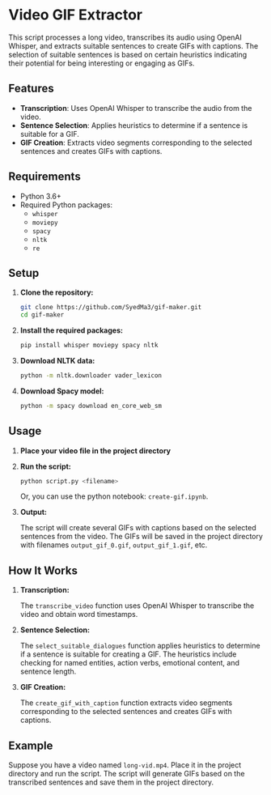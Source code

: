 # Video GIF Extractor

This script processes a long video, transcribes its audio using OpenAI Whisper, and extracts suitable sentences to create GIFs with captions. The selection of suitable sentences is based on certain heuristics indicating their potential for being interesting or engaging as GIFs.

## Features

- **Transcription**: Uses OpenAI Whisper to transcribe the audio from the video.
- **Sentence Selection**: Applies heuristics to determine if a sentence is suitable for a GIF.
- **GIF Creation**: Extracts video segments corresponding to the selected sentences and creates GIFs with captions.

## Requirements

- Python 3.6+
- Required Python packages:
  - `whisper`
  - `moviepy`
  - `spacy`
  - `nltk`
  - `re`

## Setup

1. **Clone the repository:**

    ```sh
    git clone https://github.com/SyedMa3/gif-maker.git
    cd gif-maker
    ```

2. **Install the required packages:**

    ```sh
    pip install whisper moviepy spacy nltk
    ```

3. **Download NLTK data:**

    ```sh
    python -m nltk.downloader vader_lexicon
    ```

4. **Download Spacy model:**

    ```sh
    python -m spacy download en_core_web_sm
    ```

## Usage

1. **Place your video file in the project directory**

2. **Run the script:**

    ```sh
    python script.py <filename>
    ```

    Or, you can use the python notebook: `create-gif.ipynb`.

3. **Output:**

    The script will create several GIFs with captions based on the selected sentences from the video. The GIFs will be saved in the project directory with filenames `output_gif_0.gif`, `output_gif_1.gif`, etc.

## How It Works

1. **Transcription:**

    The `transcribe_video` function uses OpenAI Whisper to transcribe the video and obtain word timestamps.

2. **Sentence Selection:**

    The `select_suitable_dialogues` function applies heuristics to determine if a sentence is suitable for creating a GIF. The heuristics include checking for named entities, action verbs, emotional content, and sentence length.

3. **GIF Creation:**

    The `create_gif_with_caption` function extracts video segments corresponding to the selected sentences and creates GIFs with captions.

## Example

Suppose you have a video named `long-vid.mp4`. Place it in the project directory and run the script. The script will generate GIFs based on the transcribed sentences and save them in the project directory.
